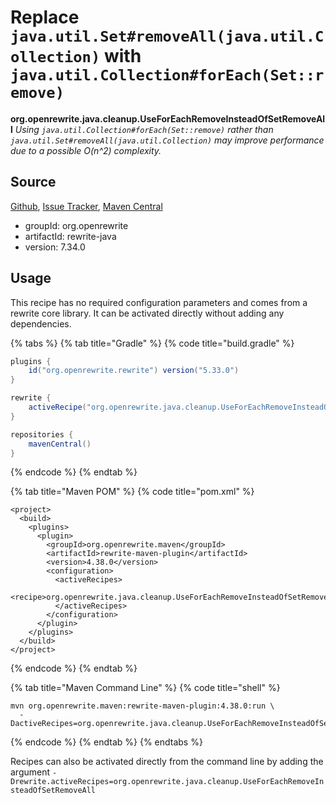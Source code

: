 # Replace `java.util.Set#removeAll(java.util.Collection)` with `java.util.Collection#forEach(Set::remove)`

**org.openrewrite.java.cleanup.UseForEachRemoveInsteadOfSetRemoveAll**
_Using `java.util.Collection#forEach(Set::remove)` rather than `java.util.Set#removeAll(java.util.Collection)` may improve performance due to a possible O(n^2) complexity._

## Source

[Github](https://github.com/openrewrite/rewrite), [Issue Tracker](https://github.com/openrewrite/rewrite/issues), [Maven Central](https://search.maven.org/artifact/org.openrewrite/rewrite-java/7.34.0/jar)

* groupId: org.openrewrite
* artifactId: rewrite-java
* version: 7.34.0


## Usage

This recipe has no required configuration parameters and comes from a rewrite core library. It can be activated directly without adding any dependencies.

{% tabs %}
{% tab title="Gradle" %}
{% code title="build.gradle" %}
```groovy
plugins {
    id("org.openrewrite.rewrite") version("5.33.0")
}

rewrite {
    activeRecipe("org.openrewrite.java.cleanup.UseForEachRemoveInsteadOfSetRemoveAll")
}

repositories {
    mavenCentral()
}

```
{% endcode %}
{% endtab %}

{% tab title="Maven POM" %}
{% code title="pom.xml" %}
```markup
<project>
  <build>
    <plugins>
      <plugin>
        <groupId>org.openrewrite.maven</groupId>
        <artifactId>rewrite-maven-plugin</artifactId>
        <version>4.38.0</version>
        <configuration>
          <activeRecipes>
            <recipe>org.openrewrite.java.cleanup.UseForEachRemoveInsteadOfSetRemoveAll</recipe>
          </activeRecipes>
        </configuration>
      </plugin>
    </plugins>
  </build>
</project>
```
{% endcode %}
{% endtab %}

{% tab title="Maven Command Line" %}
{% code title="shell" %}
```shell
mvn org.openrewrite.maven:rewrite-maven-plugin:4.38.0:run \
  -DactiveRecipes=org.openrewrite.java.cleanup.UseForEachRemoveInsteadOfSetRemoveAll
```
{% endcode %}
{% endtab %}
{% endtabs %}

Recipes can also be activated directly from the command line by adding the argument `-Drewrite.activeRecipes=org.openrewrite.java.cleanup.UseForEachRemoveInsteadOfSetRemoveAll`

